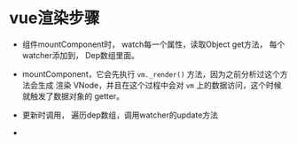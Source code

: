 # vue渲染步骤

- 组件mountComponent时， watch每一个属性，读取Object get方法， 每个watcher添加到， Dep数组里面。

- mountComponent，它会先执行 `vm._render()` 方法，因为之前分析过这个方法会生成 渲染 VNode，并且在这个过程中会对 `vm` 上的数据访问，这个时候就触发了数据对象的 getter。

  

- 更新时调用， 遍历dep数组，调用watcher的update方法

- 